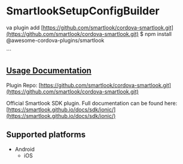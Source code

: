 # SmartlookSetupConfigBuilder

va plugin add [https://github.com/smartlook/cordova-smartlook.git](https://github.com/smartlook/cordova-smartlook.git) $ npm install @awesome-cordova-plugins/smartlook

\`\`\`

## [Usage Documentation](https://danielsogl.gitbook.io/awesome-cordova-plugins/plugins/smartlook/)

Plugin Repo: [https://github.com/smartlook/cordova-smartlook.git](https://github.com/smartlook/cordova-smartlook.git)

Official Smartlook SDK plugin. Full documentation can be found here: [https://smartlook.github.io/docs/sdk/ionic/](https://smartlook.github.io/docs/sdk/ionic/)

## Supported platforms

* Android
  * iOS

